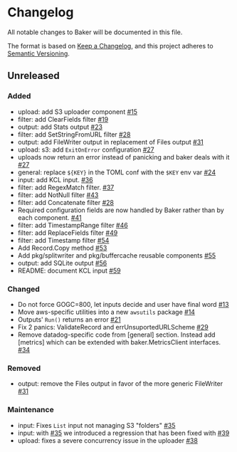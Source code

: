 # Changelog

All notable changes to Baker will be documented in this file.

The format is based on [Keep a Changelog](https://keepachangelog.com/en/1.0.0/),
and this project adheres to [Semantic Versioning](https://semver.org/spec/v2.0.0.html).

## Unreleased

### Added

- upload: add S3 uploader component [#15](https://github.com/AdRoll/baker/pull/15)
- filter: add ClearFields filter [#19](https://github.com/AdRoll/baker/pull/19)
- output: add Stats output [#23](https://github.com/AdRoll/baker/pull/23)
- filter: add SetStringFromURL filter [#28](https://github.com/AdRoll/baker/pull/28)
- output: add FileWriter output in replacement of Files output  [#31](https://github.com/AdRoll/baker/pull/31)
- upload: s3: add `ExitOnError` configuration [#27](https://github.com/AdRoll/baker/pull/27)
- uploads now return an error instead of panicking and baker deals with it [#27](https://github.com/AdRoll/baker/pull/27)
- general: replace `${KEY}` in the TOML conf with the `$KEY` env var [#24](https://github.com/AdRoll/baker/pull/24)
- input: add KCL input. [#36](https://github.com/AdRoll/baker/pull/36)
- filter: add RegexMatch filter. [#37](https://github.com/AdRoll/baker/pull/37)
- filter: add NotNull filter [#43](https://github.com/AdRoll/baker/pull/43)
- filter: add Concatenate filter [#28](https://github.com/AdRoll/baker/pull/33)
- Required configuration fields are now handled by Baker rather than by each component. [#41](https://github.com/AdRoll/baker/pull/41)
- filter: add TimestampRange filter [#46](https://github.com/AdRoll/baker/pull/46)
- filter: add ReplaceFields filter [#49](https://github.com/AdRoll/baker/pull/49)
- filter: add Timestamp filter [#54](https://github.com/AdRoll/baker/pull/54)
- Add Record.Copy method [#53](https://github.com/AdRoll/baker/pull/53)
- Add pkg/splitwriter and pkg/buffercache reusable components [#55](https://github.com/AdRoll/baker/pull/55)
- output: add SQLite output [#56](https://github.com/AdRoll/baker/pull/56)
- README: document KCL input [#59](https://github.com/AdRoll/baker/pull/59)

### Changed

- Do not force GOGC=800, let inputs decide and user have final word [#13](https://github.com/AdRoll/baker/pull/13)
- Move aws-specific utilities into a new `awsutils` package [#14](https://github.com/AdRoll/baker/pull/14)
- Outputs' `Run()` returns an error [#21](https://github.com/AdRoll/baker/pull/21)
- Fix 2 panics: ValidateRecord and errUnsuportedURLScheme [#29](https://github.com/AdRoll/baker/pull/29)
- Remove datadog-specific code from [general] section. Instead add [metrics] which can be extended with baker.MetricsClient interfaces. [#34](https://github.com/AdRoll/baker/pull/34)

### Removed

- output: remove the Files output in favor of the more generic FileWriter [#31](https://github.com/AdRoll/baker/pull/31)

### Maintenance

- input: Fixes `List` input not managing S3 "folders" [#35](https://github.com/AdRoll/baker/pull/35)
- input: with [#35](https://github.com/AdRoll/baker/pull/35) we introduced a regression that has been fixed with [#39](https://github.com/AdRoll/baker/pull/39)
- upload: fixes a severe concurrency issue in the uploader [#38](https://github.com/AdRoll/baker/pull/38)
